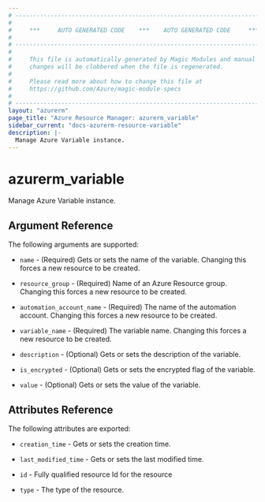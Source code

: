 ```yaml
---
# ----------------------------------------------------------------------------
#
#     ***     AUTO GENERATED CODE    ***    AUTO GENERATED CODE     ***
#
# ----------------------------------------------------------------------------
#
#     This file is automatically generated by Magic Modules and manual
#     changes will be clobbered when the file is regenerated.
#
#     Please read more about how to change this file at
#     https://github.com/Azure/magic-module-specs
#
# ----------------------------------------------------------------------------
layout: "azurerm"
page_title: "Azure Resource Manager: azurerm_variable"
sidebar_current: "docs-azurerm-resource-variable"
description: |-
  Manage Azure Variable instance.
---
```


# azurerm_variable

Manage Azure Variable instance.


## Argument Reference

The following arguments are supported:

* `name` - (Required) Gets or sets the name of the variable. Changing this forces a new resource to be created.

* `resource_group` - (Required) Name of an Azure Resource group. Changing this forces a new resource to be created.

* `automation_account_name` - (Required) The name of the automation account. Changing this forces a new resource to be created.

* `variable_name` - (Required) The variable name. Changing this forces a new resource to be created.

* `description` - (Optional) Gets or sets the description of the variable.

* `is_encrypted` - (Optional) Gets or sets the encrypted flag of the variable.

* `value` - (Optional) Gets or sets the value of the variable.

## Attributes Reference

The following attributes are exported:

* `creation_time` - Gets or sets the creation time.

* `last_modified_time` - Gets or sets the last modified time.

* `id` - Fully qualified resource Id for the resource

* `type` - The type of the resource.
